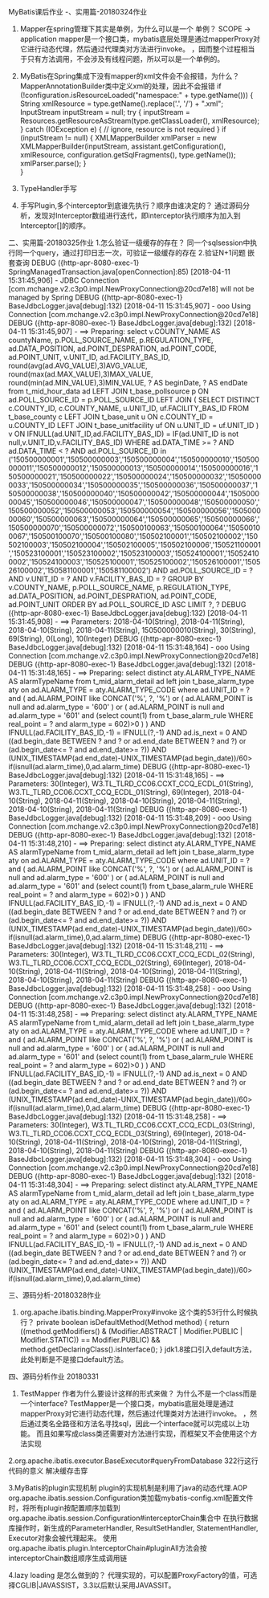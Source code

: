 
MyBatis课后作业
-、实用篇-20180324作业
1. Mapper在spring管理下其实是单例，为什么可以是一个
单例？ SCOPE -> application
mapper是一个接口类，mybatis底层处理是通过mapperProxy对它进行动态代理，然后通过代理类对方法进行invoke。
，因而整个过程相当于只有方法调用，不会涉及有线程问题，所以可以是一个单例的。
2. MyBatis在Spring集成下没有mapper的xml文件会不会报错，为什么？
MapperAnnotationBuilder类中定义xml的处理，因此不会报错
if (!configuration.isResourceLoaded("namespace:" + type.getName())) {
          String xmlResource = type.getName().replace('.', '/') + ".xml";
          InputStream inputStream = null;
          try {
            inputStream = Resources.getResourceAsStream(type.getClassLoader(), xmlResource);
          } catch (IOException e) {
            // ignore, resource is not required
          }
          if (inputStream != null) {
            XMLMapperBuilder xmlParser = new XMLMapperBuilder(inputStream, assistant.getConfiguration(), xmlResource, configuration.getSqlFragments(), type.getName());
            xmlParser.parse();
          }  
    }

3. TypeHandler手写

4. 手写Plugin,多个interceptor到底谁先执行？顺序由谁决定的？
通过源码分析，发现对Interceptor数组进行迭代，即interceptor执行顺序为加入到Interceptor[]的顺序。

二、实用篇-20180325作业
1.怎么验证一级缓存的存在？
同一个sqlsession中执行同一个query，通过打印日志一次，可验证一级缓存的存在
2.验证N+1问题
嵌套查询
DEBUG ({http-apr-8080-exec-1} SpringManagedTransaction.java[openConnection]:85) [2018-04-11 15:31:45,906] - JDBC Connection [com.mchange.v2.c3p0.impl.NewProxyConnection@20cd7e18] will not be managed by Spring
DEBUG ({http-apr-8080-exec-1} BaseJdbcLogger.java[debug]:132) [2018-04-11 15:31:45,907] - ooo Using Connection [com.mchange.v2.c3p0.impl.NewProxyConnection@20cd7e18]
DEBUG ({http-apr-8080-exec-1} BaseJdbcLogger.java[debug]:132) [2018-04-11 15:31:45,907] - ==>  Preparing: select v.COUNTY_NAME AS countyName, p.POLL_SOURCE_NAME, p.REGULATION_TYPE, ad.DATA_POSITION, ad.POINT_DESPRATION, ad.POINT_CODE, ad.POINT_UNIT, v.UNIT_ID, ad.FACILITY_BAS_ID, round(avg(ad.AVG_VALUE),3)AVG_VALUE, round(max(ad.MAX_VALUE),3)MAX_VALUE, round(min(ad.MIN_VALUE),3)MIN_VALUE, ? AS beginDate, ? AS endDate from t_mid_hour_data ad LEFT JOIN t_base_pollsource p ON ad.POLL_SOURCE_ID = p.POLL_SOURCE_ID LEFT JOIN ( SELECT DISTINCT c.COUNTY_ID, c.COUNTY_NAME, u.UNIT_ID, uf.FACILITY_BAS_ID FROM t_base_county c LEFT JOIN t_base_unit u ON c.COUNTY_ID = u.COUNTY_ID LEFT JOIN t_base_unitfacility uf ON u.UNIT_ID = uf.UNIT_ID ) v ON IFNULL(ad.UNIT_ID,ad.FACILITY_BAS_ID) = IF(ad.UNIT_ID is not null,v.UNIT_ID,v.FACILITY_BAS_ID) WHERE ad.DATA_TIME >= ? AND ad.DATA_TIME < ? AND ad.POLL_SOURCE_ID in ('150500000001','150500000003','150500000004','150500000010','150500000011','150500000012','150500000013','150500000014','150500000016','150500000021','150500000022','150500000024','150500000032','150500000033','150500000034','150500000035','150500000036','150500000037','150500000038','150500000040','150500000042','150500000044','150500000045','150500000046','150500000047','150500000048','150500000050','150500000052','150500000053','150500000054','150500000056','150500000060','150500000063','150500000064','150500000065','150500000066','150500000070','150500000072','150500100063','150500100064','150500100067','150500100070','150500100080','150502100001','150502100002','150502100003','150502100004','150502100005','150502100006','150521100001','150523100001','150523100002','150523100003','150524100001','150524100002','150524100003','150525100001','150525100002','150526100001','150526100002','150581100001','150581100002') AND ad.POLL_SOURCE_ID = ? AND v.UNIT_ID = ? AND v.FACILITY_BAS_ID = ? GROUP BY v.COUNTY_NAME, p.POLL_SOURCE_NAME, p.REGULATION_TYPE, ad.DATA_POSITION, ad.POINT_DESPRATION, ad.POINT_CODE, ad.POINT_UNIT ORDER BY ad.POLL_SOURCE_ID ASC LIMIT ?, ? 
DEBUG ({http-apr-8080-exec-1} BaseJdbcLogger.java[debug]:132) [2018-04-11 15:31:45,908] - ==> Parameters: 2018-04-10(String), 2018-04-11(String), 2018-04-10(String), 2018-04-11(String), 150500000010(String), 30(String), 69(String), 0(Long), 10(Integer)
DEBUG ({http-apr-8080-exec-1} BaseJdbcLogger.java[debug]:132) [2018-04-11 15:31:48,164] - ooo Using Connection [com.mchange.v2.c3p0.impl.NewProxyConnection@20cd7e18]
DEBUG ({http-apr-8080-exec-1} BaseJdbcLogger.java[debug]:132) [2018-04-11 15:31:48,165] - ==>  Preparing: select distinct aty.ALARM_TYPE_NAME AS alarmTypeName from t_mid_alarm_detail ad left join t_base_alarm_type aty on ad.ALARM_TYPE = aty.ALARM_TYPE_CODE where ad.UNIT_ID = ? and ( ad.ALARM_POINT like CONCAT('%', ?, '%') or ( ad.ALARM_POINT is null and ad.alarm_type = '600' ) or ( ad.ALARM_POINT is null and ad.alarm_type = '601' and (select count(1) from t_base_alarm_rule WHERE real_point = ? and alarm_type = 602)>0 ) ) AND IFNULL(ad.FACILITY_BAS_ID,-1) = IFNULL(?,-1) AND ad.is_next = 0 AND ((ad.begin_date BETWEEN ? and ? or ad.end_date BETWEEN ? and ?) or (ad.begin_date<= ? and ad.end_date>= ?)) AND (UNIX_TIMESTAMP(ad.end_date)-UNIX_TIMESTAMP(ad.begin_date))/60> if(isnull(ad.alarm_time),0,ad.alarm_time) 
DEBUG ({http-apr-8080-exec-1} BaseJdbcLogger.java[debug]:132) [2018-04-11 15:31:48,165] - ==> Parameters: 30(Integer), W3.TL_TLRD_CC06.CCXT_CCQ_ECDL_01(String), W3.TL_TLRD_CC06.CCXT_CCQ_ECDL_01(String), 69(Integer), 2018-04-10(String), 2018-04-11(String), 2018-04-10(String), 2018-04-11(String), 2018-04-10(String), 2018-04-11(String)
DEBUG ({http-apr-8080-exec-1} BaseJdbcLogger.java[debug]:132) [2018-04-11 15:31:48,209] - ooo Using Connection [com.mchange.v2.c3p0.impl.NewProxyConnection@20cd7e18]
DEBUG ({http-apr-8080-exec-1} BaseJdbcLogger.java[debug]:132) [2018-04-11 15:31:48,210] - ==>  Preparing: select distinct aty.ALARM_TYPE_NAME AS alarmTypeName from t_mid_alarm_detail ad left join t_base_alarm_type aty on ad.ALARM_TYPE = aty.ALARM_TYPE_CODE where ad.UNIT_ID = ? and ( ad.ALARM_POINT like CONCAT('%', ?, '%') or ( ad.ALARM_POINT is null and ad.alarm_type = '600' ) or ( ad.ALARM_POINT is null and ad.alarm_type = '601' and (select count(1) from t_base_alarm_rule WHERE real_point = ? and alarm_type = 602)>0 ) ) AND IFNULL(ad.FACILITY_BAS_ID,-1) = IFNULL(?,-1) AND ad.is_next = 0 AND ((ad.begin_date BETWEEN ? and ? or ad.end_date BETWEEN ? and ?) or (ad.begin_date<= ? and ad.end_date>= ?)) AND (UNIX_TIMESTAMP(ad.end_date)-UNIX_TIMESTAMP(ad.begin_date))/60> if(isnull(ad.alarm_time),0,ad.alarm_time) 
DEBUG ({http-apr-8080-exec-1} BaseJdbcLogger.java[debug]:132) [2018-04-11 15:31:48,211] - ==> Parameters: 30(Integer), W3.TL_TLRD_CC06.CCXT_CCQ_ECDL_02(String), W3.TL_TLRD_CC06.CCXT_CCQ_ECDL_02(String), 69(Integer), 2018-04-10(String), 2018-04-11(String), 2018-04-10(String), 2018-04-11(String), 2018-04-10(String), 2018-04-11(String)
DEBUG ({http-apr-8080-exec-1} BaseJdbcLogger.java[debug]:132) [2018-04-11 15:31:48,258] - ooo Using Connection [com.mchange.v2.c3p0.impl.NewProxyConnection@20cd7e18]
DEBUG ({http-apr-8080-exec-1} BaseJdbcLogger.java[debug]:132) [2018-04-11 15:31:48,258] - ==>  Preparing: select distinct aty.ALARM_TYPE_NAME AS alarmTypeName from t_mid_alarm_detail ad left join t_base_alarm_type aty on ad.ALARM_TYPE = aty.ALARM_TYPE_CODE where ad.UNIT_ID = ? and ( ad.ALARM_POINT like CONCAT('%', ?, '%') or ( ad.ALARM_POINT is null and ad.alarm_type = '600' ) or ( ad.ALARM_POINT is null and ad.alarm_type = '601' and (select count(1) from t_base_alarm_rule WHERE real_point = ? and alarm_type = 602)>0 ) ) AND IFNULL(ad.FACILITY_BAS_ID,-1) = IFNULL(?,-1) AND ad.is_next = 0 AND ((ad.begin_date BETWEEN ? and ? or ad.end_date BETWEEN ? and ?) or (ad.begin_date<= ? and ad.end_date>= ?)) AND (UNIX_TIMESTAMP(ad.end_date)-UNIX_TIMESTAMP(ad.begin_date))/60> if(isnull(ad.alarm_time),0,ad.alarm_time) 
DEBUG ({http-apr-8080-exec-1} BaseJdbcLogger.java[debug]:132) [2018-04-11 15:31:48,258] - ==> Parameters: 30(Integer), W3.TL_TLRD_CC06.CCXT_CCQ_ECDL_03(String), W3.TL_TLRD_CC06.CCXT_CCQ_ECDL_03(String), 69(Integer), 2018-04-10(String), 2018-04-11(String), 2018-04-10(String), 2018-04-11(String), 2018-04-10(String), 2018-04-11(String)
DEBUG ({http-apr-8080-exec-1} BaseJdbcLogger.java[debug]:132) [2018-04-11 15:31:48,304] - ooo Using Connection [com.mchange.v2.c3p0.impl.NewProxyConnection@20cd7e18]
DEBUG ({http-apr-8080-exec-1} BaseJdbcLogger.java[debug]:132) [2018-04-11 15:31:48,304] - ==>  Preparing: select distinct aty.ALARM_TYPE_NAME AS alarmTypeName from t_mid_alarm_detail ad left join t_base_alarm_type aty on ad.ALARM_TYPE = aty.ALARM_TYPE_CODE where ad.UNIT_ID = ? and ( ad.ALARM_POINT like CONCAT('%', ?, '%') or ( ad.ALARM_POINT is null and ad.alarm_type = '600' ) or ( ad.ALARM_POINT is null and ad.alarm_type = '601' and (select count(1) from t_base_alarm_rule WHERE real_point = ? and alarm_type = 602)>0 ) ) AND IFNULL(ad.FACILITY_BAS_ID,-1) = IFNULL(?,-1) AND ad.is_next = 0 AND ((ad.begin_date BETWEEN ? and ? or ad.end_date BETWEEN ? and ?) or (ad.begin_date<= ? and ad.end_date>= ?)) AND (UNIX_TIMESTAMP(ad.end_date)-UNIX_TIMESTAMP(ad.begin_date))/60> if(isnull(ad.alarm_time),0,ad.alarm_time) 

三、源码分析-20180328作业
1. org.apache.ibatis.binding.MapperProxy#invoke 这个类的53行什么时候执行？
  private boolean isDefaultMethod(Method method) {
     return ((method.getModifiers()
         & (Modifier.ABSTRACT | Modifier.PUBLIC | Modifier.STATIC)) == Modifier.PUBLIC)
         && method.getDeclaringClass().isInterface();
   }
   jdk1.8接口引入default方法，此处判断是不是接口default方法。
   
四、源码分析作业 20180331
1. TestMapper 作者为什么要设计这样的形式来做？
为什么不是一个class而是一个interface?
TestMapper是一个接口类，mybatis底层处理是通过mapperProxy对它进行动态代理，然后通过代理类对方法进行invoke。
，然后通过类名全路径和方法名寻找sql，因此一个interface就可以完成以上功能。
而且如果写成class类还需要对方法进行实现，而框架又不会使用这个方法实现

2.org.apache.ibatis.executor.BaseExecutor#queryFromDatabase 322行这行代码的意义
解决缓存击穿

3.MyBatis的plugin实现机制
plugin的实现机制是利用了java的动态代理.AOP
org.apache.ibatis.session.Configuration类加载mybatis-config.xml配置文件时，将所有plugin按配置顺序加载到
org.apache.ibatis.session.Configuration#interceptorChain集合中
在执行数据库操作时，新生成的ParameterHandler, ResultSetHandler, StatementHandler, Executor对象会被代理起来。
使用org.apache.ibatis.plugin.InterceptorChain#pluginAll方法会按interceptorChain数组顺序生成调用链

4.lazy loading 是怎么做到的？
  代理实现的，可以配置ProxyFactory的值，可选择CGLIB|JAVASSIST，3.3以后默认采用JAVASSIT。